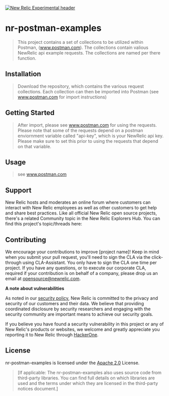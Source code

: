 [![New Relic Experimental header](https://github.com/newrelic/opensource-website/raw/master/src/images/categories/Experimental.png)](https://opensource.newrelic.com/oss-category/#new-relic-experimental)

# nr-postman-examples

> This project contains a set of collections to be utilized within Postman, (www.postman.com).   The collections contain valious NewRelic api example requests.  The collections are named per there function.    

## Installation

> Download the repository, which contains the various request collections.  Each collection can then be imported into Postman (see www.postman.com for import instructions)

## Getting Started
> After import,  please see www.postman.com for using the requests.  Please note that some of the requests depend on a postman enviornment variable called "api-key", which is your NewRelic
api key.   Please make sure to set this prior to using the requests that depend on that variable.  

## Usage
>  see www.postman.com

## Support

New Relic hosts and moderates an online forum where customers can interact with New Relic employees as well as other customers to get help and share best practices. Like all official New Relic open source projects, there's a related Community topic in the New Relic Explorers Hub. You can find this project's topic/threads here:

>

## Contributing
We encourage your contributions to improve [project name]! Keep in mind when you submit your pull request, you'll need to sign the CLA via the click-through using CLA-Assistant. You only have to sign the CLA one time per project.
If you have any questions, or to execute our corporate CLA, required if your contribution is on behalf of a company,  please drop us an email at opensource@newrelic.com.

**A note about vulnerabilities**

As noted in our [security policy](../../security/policy), New Relic is committed to the privacy and security of our customers and their data. We believe that providing coordinated disclosure by security researchers and engaging with the security community are important means to achieve our security goals.

If you believe you have found a security vulnerability in this project or any of New Relic's products or websites, we welcome and greatly appreciate you reporting it to New Relic through [HackerOne](https://hackerone.com/newrelic).

## License
nr-postman-examples is licensed under the [Apache 2.0](http://apache.org/licenses/LICENSE-2.0.txt) License.
>[If applicable: The nr-postman-examples also uses source code from third-party libraries. You can find full details on which libraries are used and the terms under which they are licensed in the third-party notices document.]

